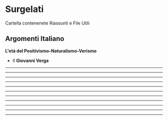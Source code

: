 # Surgelati

Cartella contenenete Riassunti e File Utili

## Argomenti Italiano

**L'età del Positivismo-Naturalismo-Verismo**
- Il 
**Giovanni Verga**
****
****
****
****
****
****
****
****
****
****
****

<!--stackedit_data:
eyJoaXN0b3J5IjpbMTU5ODI2MDM0MywtMjYxMTE1NDksMjEzMD
E5NTc4NF19
-->